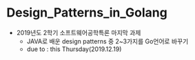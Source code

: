 # Design_Patterns_in_Golang
- 2019년도 2학기 소프트웨어공학특론 마지막 과제
  - JAVA로 배운 design patterns 중 2~3가지를 Go언어로 바꾸기
  - due to : this Thursday(2019.12.19)